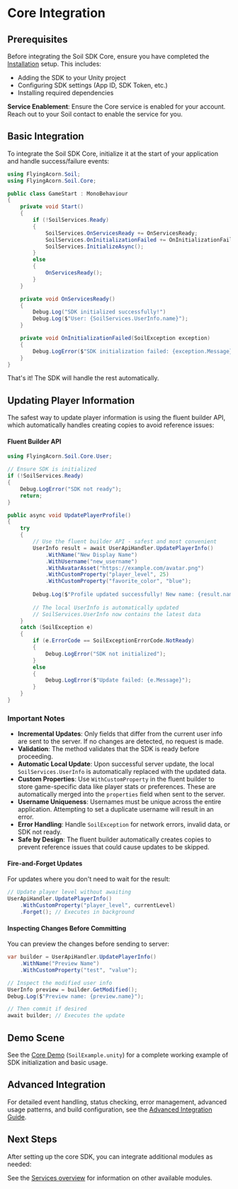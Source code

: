 # Core Integration

## Prerequisites

Before integrating the Soil SDK Core, ensure you have completed the [Installation](../Installation.md) setup. This includes:
- Adding the SDK to your Unity project
- Configuring SDK settings (App ID, SDK Token, etc.)
- Installing required dependencies

**Service Enablement**: Ensure the Core service is enabled for your account. Reach out to your Soil contact to enable the service for you.

## Basic Integration

To integrate the Soil SDK Core, initialize it at the start of your application and handle success/failure events:

```csharp
using FlyingAcorn.Soil;
using FlyingAcorn.Soil.Core;

public class GameStart : MonoBehaviour
{
    private void Start()
    {
        if (!SoilServices.Ready)
        {
            SoilServices.OnServicesReady += OnServicesReady;
            SoilServices.OnInitializationFailed += OnInitializationFailed;
            SoilServices.InitializeAsync();
        }
        else
        {
            OnServicesReady();
        }
    }

    private void OnServicesReady()
    {
        Debug.Log("SDK initialized successfully!") 
        Debug.Log($"User: {SoilServices.UserInfo.name}");
    }

    private void OnInitializationFailed(SoilException exception)
    {
        Debug.LogError($"SDK initialization failed: {exception.Message}");
    }
}
```

That's it! The SDK will handle the rest automatically.

## Updating Player Information

The safest way to update player information is using the fluent builder API, which automatically handles creating copies to avoid reference issues:

#### Fluent Builder API

```csharp
using FlyingAcorn.Soil.Core.User;

// Ensure SDK is initialized
if (!SoilServices.Ready)
{
    Debug.LogError("SDK not ready");
    return;
}

public async void UpdatePlayerProfile()
{
    try
    {
        // Use the fluent builder API - safest and most convenient
        UserInfo result = await UserApiHandler.UpdatePlayerInfo()
            .WithName("New Display Name")
            .WithUsername("new_username")
            .WithAvatarAsset("https://example.com/avatar.png")
            .WithCustomProperty("player_level", 25)
            .WithCustomProperty("favorite_color", "blue");
        
        Debug.Log($"Profile updated successfully! New name: {result.name}");
        
        // The local UserInfo is automatically updated
        // SoilServices.UserInfo now contains the latest data
    }
    catch (SoilException e)
    {
        if (e.ErrorCode == SoilExceptionErrorCode.NotReady)
        {
            Debug.LogError("SDK not initialized");
        }
        else
        {
            Debug.LogError($"Update failed: {e.Message}");
        }
    }
}
```

### Important Notes

- **Incremental Updates**: Only fields that differ from the current user info are sent to the server. If no changes are detected, no request is made.
- **Validation**: The method validates that the SDK is ready before proceeding.
- **Automatic Local Update**: Upon successful server update, the local `SoilServices.UserInfo` is automatically replaced with the updated data.
- **Custom Properties**: Use `WithCustomProperty` in the fluent builder to store game-specific data like player stats or preferences. These are automatically merged into the `properties` field when sent to the server.
- **Username Uniqueness**: Usernames must be unique across the entire application. Attempting to set a duplicate username will result in an error.
- **Error Handling**: Handle `SoilException` for network errors, invalid data, or SDK not ready.
- **Safe by Design**: The fluent builder automatically creates copies to prevent reference issues that could cause updates to be skipped.

#### Fire-and-Forget Updates

For updates where you don't need to wait for the result:

```csharp
// Update player level without awaiting
UserApiHandler.UpdatePlayerInfo()
    .WithCustomProperty("player_level", currentLevel)
    .Forget(); // Executes in background
```

#### Inspecting Changes Before Committing

You can preview the changes before sending to server:

```csharp
var builder = UserApiHandler.UpdatePlayerInfo()
    .WithName("Preview Name")
    .WithCustomProperty("test", "value");

// Inspect the modified user info
UserInfo preview = builder.GetModified();
Debug.Log($"Preview name: {preview.name}");

// Then commit if desired
await builder; // Executes the update
```

## Demo Scene

See the [Core Demo](./../README.md#demo-scenes) (`SoilExample.unity`) for a complete working example of SDK initialization and basic usage.

## Advanced Integration

For detailed event handling, status checking, error management, advanced usage patterns, and build configuration, see the [Advanced Integration Guide](AdvancedIntegration.md).


## Next Steps

After setting up the core SDK, you can integrate additional modules as needed:

See the [Services overview](../README.md#services) for information on other available modules.
